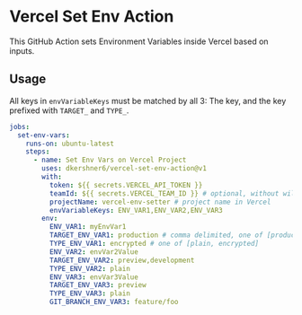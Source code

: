 # Vercel Set Env Action

This GitHub Action sets Environment Variables inside Vercel based on inputs.

## Usage

All keys in `envVariableKeys` must be matched by all 3: The key, and the key prefixed with `TARGET_` and `TYPE_`.

```yaml
jobs:
  set-env-vars:
    runs-on: ubuntu-latest
    steps:
      - name: Set Env Vars on Vercel Project
        uses: dkershner6/vercel-set-env-action@v1
        with:
          token: ${{ secrets.VERCEL_API_TOKEN }}
          teamId: ${{ secrets.VERCEL_TEAM_ID }} # optional, without will use personal
          projectName: vercel-env-setter # project name in Vercel
          envVariableKeys: ENV_VAR1,ENV_VAR2,ENV_VAR3
        env:
          ENV_VAR1: myEnvVar1
          TARGET_ENV_VAR1: production # comma delimited, one of [production, preview, development]
          TYPE_ENV_VAR1: encrypted # one of [plain, encrypted]
          ENV_VAR2: envVar2Value
          TARGET_ENV_VAR2: preview,development
          TYPE_ENV_VAR2: plain
          ENV_VAR3: envVar3Value
          TARGET_ENV_VAR3: preview
          TYPE_ENV_VAR3: plain
          GIT_BRANCH_ENV_VAR3: feature/foo
```
